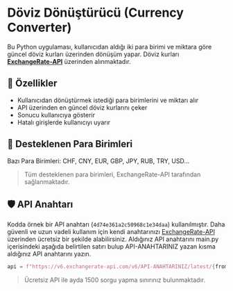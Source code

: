 # Döviz Dönüştürücü (Currency Converter)

Bu Python uygulaması, kullanıcıdan aldığı iki para birimi ve miktara göre güncel döviz kurları üzerinden dönüşüm yapar. Döviz kurları **[ExchangeRate-API](https://www.exchangerate-api.com/)** üzerinden alınmaktadır.

## 🚀 Özellikler

- Kullanıcıdan dönüştürmek istediği para birimlerini ve miktarı alır
- API üzerinden en güncel döviz kurlarını çeker
- Sonucu kullanıcıya gösterir
- Hatalı girişlerde kullanıcıyı uyarır

## 🧾 Desteklenen Para Birimleri

Bazı Para Birimleri: CHF, CNY, EUR, GBP, JPY, RUB, TRY, USD...

> Tüm desteklenen para birimleri, ExchangeRate-API tarafından sağlanmaktadır.

## 🛡️ API Anahtarı

Kodda örnek bir API anahtarı (`4d74e361a2c50968c1e34daa`) kullanılmıştır. Daha güvenli ve uzun vadeli kullanım için kendi anahtarınızı [ExchangeRate-API](https://www.exchangerate-api.com/) üzerinden ücretsiz bir şekilde alabilirsiniz. Aldığınız API anahtarını main.py içerisindeki aşağıda belirtilen satırı bulup API-ANAHTARINIZ yazan kısma aldığınız API anahtarını yazın.

```python
api = f"https://v6.exchangerate-api.com/v6/API-ANAHTARINIZ/latest/{fromCurrency}"
```
> Ücretsiz API ile ayda 1500 sorgu yapma sınırınız bulunmaktadır.
